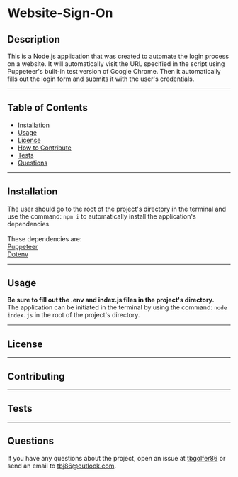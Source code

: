 # Website-Sign-On
  
  ## Description
  This is a Node.js application that was created to automate the login process on a website. It will automatically visit the URL specified in the script using Puppeteer's built-in test version of Google Chrome. Then it automatically fills out the login form and submits it with the user's credentials.

---

  ## Table of Contents  

  - [Installation](#installation)
  - [Usage](#usage)
  - [License](#license)
  - [How to Contribute](#contribute)
  - [Tests](#tests)
  - [Questions](#questions)

---

  ## Installation
  The user should go to the root of the project's directory in the terminal and use the command: `npm i` to automatically install the application's dependencies.<br><br> These dependencies are: <br>
  [Puppeteer](https://pptr.dev/)<br>
  [Dotenv](https://www.npmjs.com/package/dotenv)

---

  ## Usage
  **Be sure to fill out the .env and index.js files in the project's directory.**<br>
  The application can be initiated in the terminal by using the command: `node index.js` in the root of the project's directory.

---

  ## License
  
  
---

  ## Contributing
  

---

  ## Tests 
  

---

  ## Questions
  If you have any questions about the project, open an issue at [tbgolfer86](https://www.github.com/tbgolfer86) or send an email to tbj86@outlook.com.

